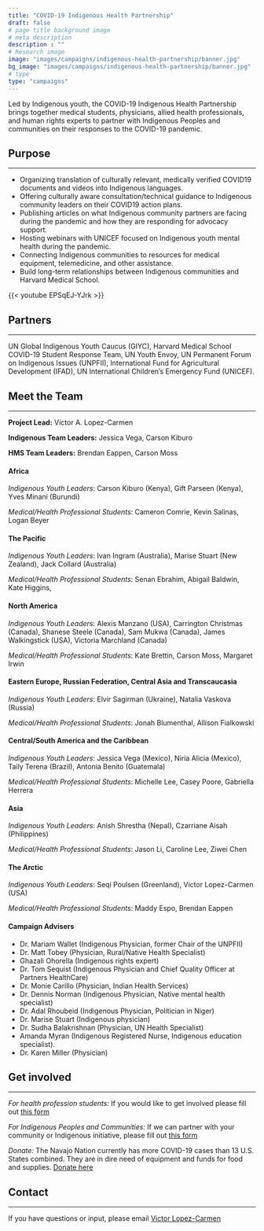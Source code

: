 ```yaml
---
title: "COVID-19 Indigenous Health Partnership"
draft: false
# page title background image
# meta description
description : ""
# Research image
image: "images/campaigns/indigenous-health-partnership/banner.jpg"
bg_image: "images/campaigns/indigenous-health-partnership/banner.jpg"
# type
type: "campaigns"
---
```


Led by Indigenous youth, the COVID-19 Indigenous Health Partnership brings 
together medical students, physicians, allied health professionals, 
and human rights experts to partner with Indigenous Peoples and communities 
on their responses to the COVID-19 pandemic.

## Purpose

---

* Organizing translation of culturally relevant, medically verified COVID19 documents and videos into Indigenous languages.
* Offering culturally aware consultation/technical guidance to Indigenous community leaders on their COVID19 action plans.
* Publishing articles on what Indigenous community partners are facing during the pandemic and how they are responding for advocacy support.
* Hosting webinars with UNICEF focused on Indigenous youth mental health during the pandemic.
* Connecting Indigenous communities to resources for medical equipment, telemedicine, and other assistance. 
* Build long-term relationships between Indigenous communities and Harvard Medical School.

{{< youtube EPSqEJ-YJrk >}}

## Partners

---

UN Global Indigenous Youth Caucus (GIYC), 
Harvard Medical School COVID-19 Student Response Team, 
UN Youth Envoy, UN Permanent Forum on Indigenous Issues (UNPFII), 
International Fund for Agricultural Development (IFAD), 
UN International Children’s Emergency Fund (UNICEF).

## Meet the Team

---

**Project Lead:** Victor A. Lopez-Carmen

**Indigenous Team Leaders:** Jessica Vega, Carson Kiburo

**HMS Team Leaders:** Brendan Eappen, Carson Moss

#### Africa

*Indigenous Youth Leaders*: Carson Kiburo (Kenya), Gift Parseen (Kenya),
Yves Minani (Burundi)

*Medical/Health Professional Students*: Cameron Comrie, Kevin Salinas,
Logan Beyer

#### The Pacific

*Indigenous Youth Leaders*: Ivan Ingram (Australia), Marise Stuart (New
Zealand), Jack Collard (Australia)

*Medical/Health Professional Students*: Senan Ebrahim, Abigail Baldwin,
Kate Higgins,

#### North America

*Indigenous Youth Leaders*: Alexis Manzano (USA), Carrington Christmas
(Canada), Shanese Steele (Canada), Sam Mukwa (Canada), James
Walkingstick (USA), Victoria Marchland (Canada)

*Medical/Health Professional Students*: Kate Brettin, Carson Moss,
Margaret Irwin

#### Eastern Europe, Russian Federation, Central Asia and Transcaucasia

*Indigenous Youth Leaders*: Elvir Sagirman (Ukraine), Natalia Vaskova
(Russia)

*Medical/Health Professional Students*: Jonah Blumenthal, Allison
Fialkowski

#### Central/South America and the Caribbean

*Indigenous Youth Leaders*: Jessica Vega (Mexico), Niria Alicia
(Mexico), Taily Terena (Brazil), Antonia Benito (Guatemala)

*Medical/Health Professional Students*: Michelle Lee, Casey Poore,
Gabriella Herrera

#### Asia

*Indigenous Youth Leaders*: Anish Shrestha (Nepal), Czarriane Aisah
(Philippines)

*Medical/Health Professional Students*: Jason Li, Caroline Lee, Ziwei
Chen

#### The Arctic

*Indigenous Youth Leaders*: Seqi Poulsen (Greenland), Victor Lopez-Carmen (USA)

*Medical/Health Professional Students*: Maddy Espo, Brendan Eappen

#### Campaign Advisers
 
* Dr. Mariam Wallet (Indigenous Physician, former Chair of the UNPFII)
* Dr. Matt Tobey (Physician, Rural/Native Health Specialist)
* Ghazali Ohorella (Indigenous rights expert)
* Dr. Tom Sequist (Indigenous Physician and Chief Quality Officer at Partners HealthCare)
* Dr. Monie Carillo (Physician, Indian Health Services)
* Dr. Dennis Norman (Indigenous Physician, Native mental health specialist)
* Dr. Adal Rhoubeid (Indigenous Physician, Politician in Niger)
* Dr. Marise Stuart (Indigenous physician)
* Dr. Sudha Balakrishnan (Physician, UN Health Specialist)
* Amanda Myran (Indigenous Registered Nurse, Indigenous education specialist).
* Dr. Karen Miller (Physician)

## Get involved

---  

*For health profession students:* If you would like to get involved please fill out [this form](https://docs.google.com/forms/d/e/1FAIpQLSebn8AzLQ4DL1HWS3VYBdkUDsg3OtygckIrrf8EvgMNLYFMKA/viewform)


*For Indigenous Peoples and Communities:* If we can partner with your community or Indigenous initiative, please fill out [this form](https://docs.google.com/forms/d/e/1FAIpQLScrcRWh0l9Ya24oMlSf0n3gmzrWT12S1AAisgw8T2aaGEPcjQ/viewform?usp=sf_link)

*Donate:* The Navajo Nation currently has more COVID-19 cases than 13 U.S. States combined. They are in dire need of equipment and funds for food and supplies. [Donate here](https://www.gofundme.com/f/NHFC19Relief?fbclid=IwAR3UjtzNFLnG69f8qa30Jd25769aaSC33VH728RhayJdT9ZrJr5tmzHJHnU)

## Contact 

---

If you have questions or input, please email [Victor Lopez-Carmen](mailto:Victor_Lopez-Carmen@hms.harvard.edu)

